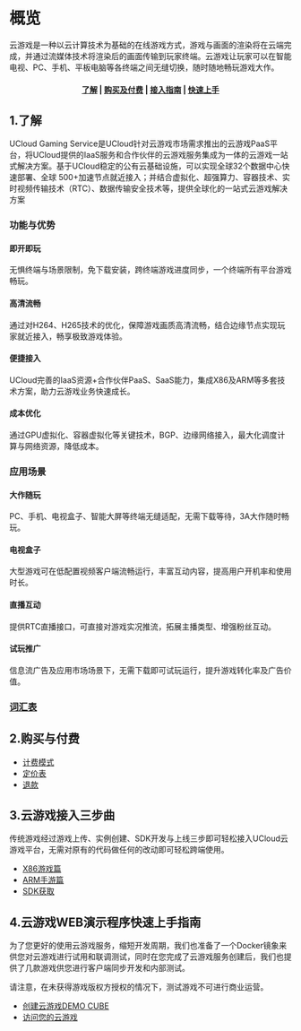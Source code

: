 <!--一下子提供一种思路，欢迎大家发挥 -->

# 概览
云游戏是一种以云计算技术为基础的在线游戏方式，游戏与画面的渲染将在云端完成，并通过流媒体技术将渲染后的画面传输到玩家终端。云游戏让玩家可以在智能电视、PC、手机、平板电脑等各终端之间无缝切换，随时随地畅玩游戏大作。

#### <center>[了解](#_1了解)   |   [购买及付费](#_2购买及付费)   |   [接入指南](#_3云游戏接入三步曲)   |   [快速上手](#_4云游戏WEB演示程序快速上手指南)</center>   

## 1.了解

UCloud Gaming Service是UCloud针对云游戏市场需求推出的云游戏PaaS平台，将UCloud提供的IaaS服务和合作伙伴的云游戏服务集成为一体的云游戏一站式解决方案。基于UCloud稳定的公有云基础设施，可以实现全球32个数据中心快速部署、全球 500+加速节点就近接入；并结合虚拟化、超强算力、容器技术、实时视频传输技术（RTC）、数据传输安全技术等，提供全球化的一站式云游戏解决方案

### 功能与优势
#### 即开即玩
无惧终端与场景限制，免下载安装，跨终端游戏进度同步，一个终端所有平台游戏畅玩。
#### 高清流畅
通过对H264、H265技术的优化，保障游戏画质高清流畅，结合边缘节点实现玩家就近接入，畅享极致游戏体验。
#### 便捷接入
UCloud完善的IaaS资源+合作伙伴PaaS、SaaS能力，集成X86及ARM等多套技术方案，助力云游戏业务快速成长。
#### 成本优化
通过GPU虚拟化、容器虚拟化等关键技术，BGP、边缘网络接入，最大化调度计算与网络资源，降低成本。

### 应用场景
#### 大作随玩
PC、手机、电视盒子、智能大屏等终端无缝适配，无需下载等待，3A大作随时畅玩。
#### 电视盒子
大型游戏可在低配置视频客户端流畅运行，丰富互动内容，提高用户开机率和使用时长。
#### 直播互动
提供RTC直播接口，可直接对游戏实况推流，拓展主播类型、增强粉丝互动。
#### 试玩推广
信息流广告及应用市场场景下，无需下载即可试玩运行，提升游戏转化率及广告价值。
### [词汇表](_glossary.md)



## 2.购买与付费

	

* [计费模式](/ucgs/price#计费模式)
* [定价表](/ucgs/price#定价表)
* [退款](/ucgs/price#退款)



## 3.云游戏接入三步曲

传统游戏经过游戏上传、实例创建、SDK开发与上线三步即可轻松接入UCloud云游戏平台，无需对原有的代码做任何的改动即可轻松跨端使用。


  * [X86游戏篇](/ucgs/user_guide#X86游戏上线)
  * [ARM手游篇](/ucgs/user_guide#ARM游戏上线)
  * [SDK获取](/ucgs/user_guide#SDK获取)

## 4.云游戏WEB演示程序快速上手指南

为了您更好的使用云游戏服务，缩短开发周期，我们也准备了一个Docker镜象来供您对云游戏进行试用和联调测试，同时在您完成了云游戏服务创建后，我们也提供了几款游戏供您进行客户端同步开发和内部测试。

请注意，在未获得游戏版权方授权的情况下，测试游戏不可进行商业运营。 


- [创建云游戏DEMO CUBE](/ucgs/quick_start#创建Servless服务)
- [访问您的云游戏](/ucgs/quick_start#通过WEB访问DEMO页面)




